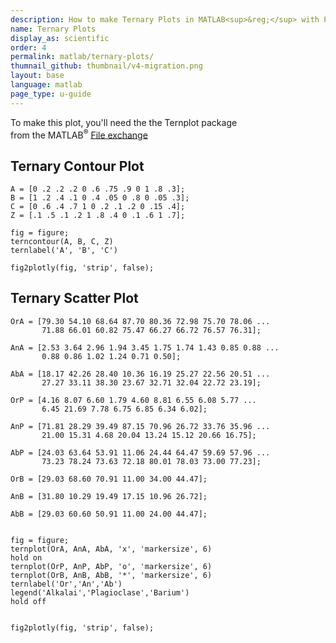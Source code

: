 ```yaml
---
description: How to make Ternary Plots in MATLAB<sup>&reg;</sup> with Plotly.
name: Ternary Plots
display_as: scientific
order: 4
permalink: matlab/ternary-plots/
thumnail_github: thumbnail/v4-migration.png
layout: base
language: matlab
page_type: u-guide
---
```


To make this plot, you'll need the the Ternplot package<br>
from the MATLAB<sup>&reg;</sup> <a href="http://www.mathworks.com/matlabcentral/fileexchange/2299-alchemyst-ternplot">File exchange</a>

## Ternary Contour Plot


```{matlab}
A = [0 .2 .2 .2 0 .6 .75 .9 0 1 .8 .3];
B = [1 .2 .4 .1 0 .4 .05 0 .8 0 .05 .3];
C = [0 .6 .4 .7 1 0 .2 .1 .2 0 .15 .4];
Z = [.1 .5 .1 .2 1 .8 .4 0 .1 .6 1 .7];

fig = figure;
terncontour(A, B, C, Z)
ternlabel('A', 'B', 'C')

fig2plotly(fig, 'strip', false);
```

<!--------------------- EXAMPLE BREAK ------------------------->

## Ternary Scatter Plot


```{matlab}
OrA = [79.30 54.10 68.64 87.70 80.36 72.98 75.70 78.06 ...
       71.88 66.01 60.82 75.47 66.27 66.72 76.57 76.31];

AnA = [2.53 3.64 2.96 1.94 3.45 1.75 1.74 1.43 0.85 0.88 ...
       0.88 0.86 1.02 1.24 0.71 0.50];

AbA = [18.17 42.26 28.40 10.36 16.19 25.27 22.56 20.51 ...
       27.27 33.11 38.30 23.67 32.71 32.04 22.72 23.19];

OrP = [4.16 8.07 6.60 1.79 4.60 8.81 6.55 6.08 5.77 ...
       6.45 21.69 7.78 6.75 6.85 6.34 6.02];

AnP = [71.81 28.29 39.49 87.15 70.96 26.72 33.76 35.96 ...
       21.00 15.31 4.68 20.04 13.24 15.12 20.66 16.75];

AbP = [24.03 63.64 53.91 11.06 24.44 64.47 59.69 57.96 ...
       73.23 78.24 73.63 72.18 80.01 78.03 73.00 77.23];

OrB = [29.03 68.60 70.91 11.00 34.00 44.47];

AnB = [31.80 10.29 19.49 17.15 10.96 26.72];

AbB = [29.03 60.60 50.91 11.00 24.00 44.47];


fig = figure;
ternplot(OrA, AnA, AbA, 'x', 'markersize', 6)
hold on
ternplot(OrP, AnP, AbP, 'o', 'markersize', 6)
ternplot(OrB, AnB, AbB, '*', 'markersize', 6)
ternlabel('Or','An','Ab')
legend('Alkalai','Plagioclase','Barium')
hold off


fig2plotly(fig, 'strip', false);
```

<!--------------------- EXAMPLE BREAK ------------------------->
